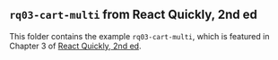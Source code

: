 ## `rq03-cart-multi` from React Quickly, 2nd ed

This folder contains the example `rq03-cart-multi`, which is featured in Chapter 3 of [React Quickly, 2nd ed](https://reactquickly.dev).
